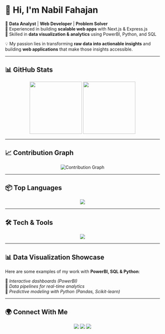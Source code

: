 # 👋 Hi, I'm Nabil Fahajan  

🔹 **Data Analyst** | **Web Developer** | **Problem Solver**  
🔹 Experienced in building **scalable web apps** with Next.js & Express.js  
🔹 Skilled in **data visualization & analytics** using PowerBI, Python, and SQL  

💡 My passion lies in transforming **raw data into actionable insights** and building **web applications** that make those insights accessible.  

---

## 📊 GitHub Stats  

<p align="center">
  <img src="https://github-readme-stats.vercel.app/api?username=YOUR_USERNAME&show_icons=true&theme=tokyonight" height="170" />
  <img src="https://github-readme-streak-stats.herokuapp.com/?user=YOUR_USERNAME&theme=tokyonight" height="170" />
</p>

---

## 📈 Contribution Graph  

<p align="center">
  <img src="https://github-readme-activity-graph.vercel.app/graph?username=nfahajan&theme=react-dark" alt="Contribution Graph"/>
</p>

---

## 📦 Top Languages  

<p align="center">
  <img src="https://github-readme-stats.vercel.app/api/top-langs/?username=nfahajan&layout=compact&theme=tokyonight" />
</p>

---

## 🛠️ Tech & Tools  

<p align="center">
  <img src="https://skillicons.dev/icons?i=nextjs,express,nodejs,python,sqlite,postgresql,mongodb,ts,js,powerbi,git,linux,docker" />
</p>

---

## 📊 Data Visualization Showcase  

Here are some examples of my work with **PowerBI, SQL & Python**:  

📌 *Interactive dashboards (PowerBI)*  
📌 *Data pipelines for real-time analytics*  
📌 *Predictive modeling with Python (Pandas, Scikit-learn)*  

---

## 🌍 Connect With Me  

<p align="center">
  <a href="https://linkedin.com/in/YOUR_LINKEDIN"><img src="https://img.shields.io/badge/LinkedIn-blue?logo=linkedin&logoColor=white"/></a>
  <a href="mailto:YOUR_EMAIL"><img src="https://img.shields.io/badge/Email-D14836?logo=gmail&logoColor=white"/></a>
  <a href="https://twitter.com/YOUR_TWITTER"><img src="https://img.shields.io/badge/Twitter-%231DA1F2.svg?logo=twitter&logoColor=white"/></a>
</p>
